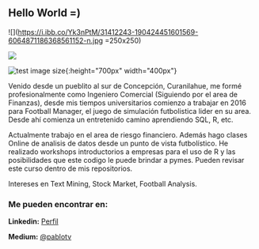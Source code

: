 ##  Hello World =)

![](https://i.ibb.co/Yk3nPtM/31412243-190424451601569-6064871186368561152-n.jpg =250x250)

![]( =250x250)

![test image size](https://gyazo.com/eb5c5741b6a9a16c692170a41a49c858.png){:height="700px" width="400px"}

Venido desde un pueblito al sur de Concepción, Curanilahue, me formé profesionalmente como Ingeniero Comercial (Siguiendo por el area de Finanzas), desde mis tiempos universitarios comienzo a trabajar en 2016 para Football Manager, el juego de simulación futbolistica lider en su area. Desde ahí comienza un entretenido camino aprendiendo SQL, R, etc.

Actualmente trabajo en el area de riesgo financiero. Además hago clases Online de analisis de datos desde un punto de vista futbolístico.
He realizado workshops introductorios a empresas para el uso de R y las posibilidades que este codigo le puede brindar a pymes. Pueden revisar este curso dentro de mis repositorios.

Intereses en Text Mining, Stock Market, Football Analysis.

### Me pueden encontrar en:

**Linkedin:** [Perfil](https://www.linkedin.com/in/pablo-tapia-varela-9b094523/?lipi=urn%3Ali%3Apage%3Ad_flagship3_feed%3BVIUFvgF2SOW33lG6nqwZIg%3D%3D&licu=urn%3Ali%3Acontrol%3Ad_flagship3_feed-nav.settings_view_profile)

**Medium:** [@pablotv](https://medium.com/@pablotv)



